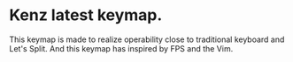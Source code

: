 # Kenz latest keymap.

This keymap is made to realize operability close to traditional keyboard and Let's Split.
And  this keymap has inspired by FPS and the Vim.

